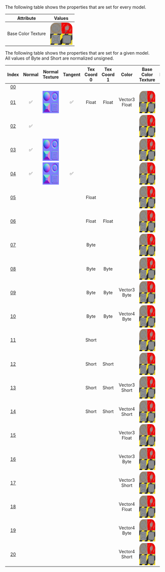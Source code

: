 The following table shows the properties that are set for every model.  

Attribute | **Values**
:---: | :---:
Base Color Texture | <img src="./lambert2_baseColor.png" height="72" align="middle">
 
The following table shows the properties that are set for a given model.  
All values of Byte and Short are normalized unsigned.  

Index | Normal | Normal Texture | Tangent | Tex Coord 0 | Tex Coord 1 | Color | Base Color Texture | Metallic Roughness Texture
:---: | :---: | :---: | :---: | :---: | :---: | :---: | :---: | :---:
[00](./Primitive_Attribute_0.gltf) |   |   |   |   |   |   |   |  
[01](./Primitive_Attribute_1.gltf) | :white_check_mark: | <img src="./lambert2_normal.png" height="72" align="middle"> | :white_check_mark: | Float | Float | Vector3 Float | <img src="./lambert2_baseColor.png" height="72" align="middle"> | <img src="./lambert2_occlusionRoughnessMetallic.png" height="72" align="middle">
[02](./Primitive_Attribute_2.gltf) | :white_check_mark: |   |   |   |   |   | <img src="./lambert2_baseColor.png" height="72" align="middle"> |  
[03](./Primitive_Attribute_3.gltf) | :white_check_mark: | <img src="./lambert2_normal.png" height="72" align="middle"> |   |   |   |   | <img src="./lambert2_baseColor.png" height="72" align="middle"> |  
[04](./Primitive_Attribute_4.gltf) | :white_check_mark: | <img src="./lambert2_normal.png" height="72" align="middle"> | :white_check_mark: |   |   |   | <img src="./lambert2_baseColor.png" height="72" align="middle"> |  
[05](./Primitive_Attribute_5.gltf) |   |   |   | Float |   |   | <img src="./lambert2_baseColor.png" height="72" align="middle"> |  
[06](./Primitive_Attribute_6.gltf) |   |   |   | Float | Float |   | <img src="./lambert2_baseColor.png" height="72" align="middle"> | <img src="./lambert2_occlusionRoughnessMetallic.png" height="72" align="middle">
[07](./Primitive_Attribute_7.gltf) |   |   |   | Byte |   |   | <img src="./lambert2_baseColor.png" height="72" align="middle"> |  
[08](./Primitive_Attribute_8.gltf) |   |   |   | Byte | Byte |   | <img src="./lambert2_baseColor.png" height="72" align="middle"> | <img src="./lambert2_occlusionRoughnessMetallic.png" height="72" align="middle">
[09](./Primitive_Attribute_9.gltf) |   |   |   | Byte | Byte | Vector3 Byte | <img src="./lambert2_baseColor.png" height="72" align="middle"> | <img src="./lambert2_occlusionRoughnessMetallic.png" height="72" align="middle">
[10](./Primitive_Attribute_10.gltf) |   |   |   | Byte | Byte | Vector4 Byte | <img src="./lambert2_baseColor.png" height="72" align="middle"> | <img src="./lambert2_occlusionRoughnessMetallic.png" height="72" align="middle">
[11](./Primitive_Attribute_11.gltf) |   |   |   | Short |   |   | <img src="./lambert2_baseColor.png" height="72" align="middle"> |  
[12](./Primitive_Attribute_12.gltf) |   |   |   | Short | Short |   | <img src="./lambert2_baseColor.png" height="72" align="middle"> | <img src="./lambert2_occlusionRoughnessMetallic.png" height="72" align="middle">
[13](./Primitive_Attribute_13.gltf) |   |   |   | Short | Short | Vector3 Short | <img src="./lambert2_baseColor.png" height="72" align="middle"> | <img src="./lambert2_occlusionRoughnessMetallic.png" height="72" align="middle">
[14](./Primitive_Attribute_14.gltf) |   |   |   | Short | Short | Vector4 Short | <img src="./lambert2_baseColor.png" height="72" align="middle"> | <img src="./lambert2_occlusionRoughnessMetallic.png" height="72" align="middle">
[15](./Primitive_Attribute_15.gltf) |   |   |   |   |   | Vector3 Float | <img src="./lambert2_baseColor.png" height="72" align="middle"> |  
[16](./Primitive_Attribute_16.gltf) |   |   |   |   |   | Vector3 Byte | <img src="./lambert2_baseColor.png" height="72" align="middle"> |  
[17](./Primitive_Attribute_17.gltf) |   |   |   |   |   | Vector3 Short | <img src="./lambert2_baseColor.png" height="72" align="middle"> |  
[18](./Primitive_Attribute_18.gltf) |   |   |   |   |   | Vector4 Float | <img src="./lambert2_baseColor.png" height="72" align="middle"> |  
[19](./Primitive_Attribute_19.gltf) |   |   |   |   |   | Vector4 Byte | <img src="./lambert2_baseColor.png" height="72" align="middle"> |  
[20](./Primitive_Attribute_20.gltf) |   |   |   |   |   | Vector4 Short | <img src="./lambert2_baseColor.png" height="72" align="middle"> |  
